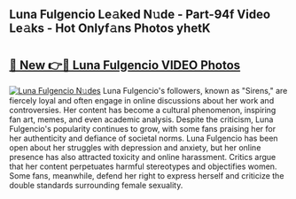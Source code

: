 ## Luna Fulgencio Le𝚊ked N𝚞de - Part-94f Video Le𝚊ks - Hot Onlyf𝚊ns Photos yhetK

# <h2><a href="http://ac3223.deff.icu/?id=Luna+Fulgencio">🔗 New 👉🔴 Luna Fulgencio VIDEO Photos</a></h2>

[![Luna Fulgencio N𝚞des](https://i.imgur.com/rIISA9y.gif)](http://ac3223.deff.icu/?id=Luna+Fulgencio)
Luna Fulgencio's followers, known as "Sirens," are fiercely loyal and often engage in online discussions about her work and controversies. Her content has become a cultural phenomenon, inspiring fan art, memes, and even academic analysis. Despite the criticism, Luna Fulgencio's popularity continues to grow, with some fans praising her for her authenticity and defiance of societal norms. Luna Fulgencio has been open about her struggles with depression and anxiety, but her online presence has also attracted toxicity and online harassment. Critics argue that her content perpetuates harmful stereotypes and objectifies women. Some fans, meanwhile, defend her right to express herself and criticize the double standards surrounding female sexuality.
